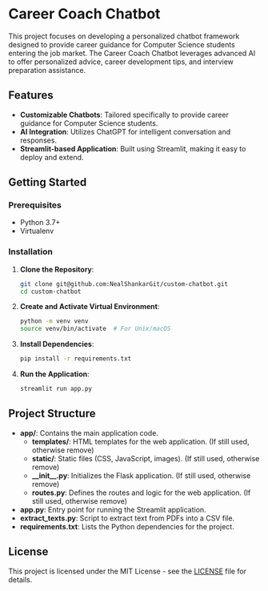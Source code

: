 # Career Coach Chatbot

This project focuses on developing a personalized chatbot framework designed to provide career guidance for Computer Science students entering the job market. The Career Coach Chatbot leverages advanced AI to offer personalized advice, career development tips, and interview preparation assistance.

## Features
- **Customizable Chatbots**: Tailored specifically to provide career guidance for Computer Science students.
- **AI Integration**: Utilizes ChatGPT for intelligent conversation and responses.
- **Streamlit-based Application**: Built using Streamlit, making it easy to deploy and extend.

## Getting Started

### Prerequisites
- Python 3.7+
- Virtualenv

### Installation
1. **Clone the Repository**:
    ```bash
    git clone git@github.com:NealShankarGit/custom-chatbot.git
    cd custom-chatbot
    ```

2. **Create and Activate Virtual Environment**:
    ```bash
    python -m venv venv
    source venv/bin/activate  # For Unix/macOS
    ```

3. **Install Dependencies**:
    ```bash
    pip install -r requirements.txt
    ```

4. **Run the Application**:
    ```bash
    streamlit run app.py
    ```

## Project Structure
- **app/**: Contains the main application code.
    - **templates/**: HTML templates for the web application. (If still used, otherwise remove)
    - **static/**: Static files (CSS, JavaScript, images). (If still used, otherwise remove)
    - **\_\_init\_\_.py**: Initializes the Flask application. (If still used, otherwise remove)
    - **routes.py**: Defines the routes and logic for the web application. (If still used, otherwise remove)
- **app.py**: Entry point for running the Streamlit application.
- **extract_texts.py**: Script to extract text from PDFs into a CSV file.
- **requirements.txt**: Lists the Python dependencies for the project.

## License
This project is licensed under the MIT License - see the [LICENSE](LICENSE) file for details.
